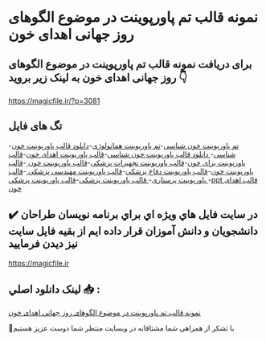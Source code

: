 # نمونه قالب تم پاورپوینت در موضوع الگوهای روز جهانی اهدای خون

## برای دریافت نمونه قالب تم پاورپوینت در موضوع الگوهای روز جهانی اهدای خون به لینک زیر بروید 👇

https://magicfile.ir/?p=3081

## تگ های فایل

-[تم پاورپوینت خون شناسی](https://magicfile.ir/product/%d9%82%d8%a7%d9%84%d8%a8-%d8%aa%d9%85-%d9%be%d8%a7%d9%88%d8%b1%d9%be%d9%88%db%8c%d9%86%d8%aa-%d8%a7%d9%84%da%af%d9%88%d9%87%d8%a7%db%8c-%d8%b1%d9%88%d8%b2-%d8%ac%d9%87%d8%a7%d9%86%db%8c-%d8%a7%d9%87%d8%af%d8%a7%db%8c-%d8%ae%d9%88%d9%86/)-[تم پاورپوینت هماتولوژی](https://magicfile.ir/product/%d9%82%d8%a7%d9%84%d8%a8-%d8%aa%d9%85-%d9%be%d8%a7%d9%88%d8%b1%d9%be%d9%88%db%8c%d9%86%d8%aa-%d8%a7%d9%84%da%af%d9%88%d9%87%d8%a7%db%8c-%d8%b1%d9%88%d8%b2-%d8%ac%d9%87%d8%a7%d9%86%db%8c-%d8%a7%d9%87%d8%af%d8%a7%db%8c-%d8%ae%d9%88%d9%86/)-[دانلود  قالب پاورپوینت خون شناسی](https://magicfile.ir/product/%d9%82%d8%a7%d9%84%d8%a8-%d8%aa%d9%85-%d9%be%d8%a7%d9%88%d8%b1%d9%be%d9%88%db%8c%d9%86%d8%aa-%d8%a7%d9%84%da%af%d9%88%d9%87%d8%a7%db%8c-%d8%b1%d9%88%d8%b2-%d8%ac%d9%87%d8%a7%d9%86%db%8c-%d8%a7%d9%87%d8%af%d8%a7%db%8c-%d8%ae%d9%88%d9%86/)-[ دانلود  قالب پاورپوینت خون شناسی](https://magicfile.ir/product/%d9%82%d8%a7%d9%84%d8%a8-%d8%aa%d9%85-%d9%be%d8%a7%d9%88%d8%b1%d9%be%d9%88%db%8c%d9%86%d8%aa-%d8%a7%d9%84%da%af%d9%88%d9%87%d8%a7%db%8c-%d8%b1%d9%88%d8%b2-%d8%ac%d9%87%d8%a7%d9%86%db%8c-%d8%a7%d9%87%d8%af%d8%a7%db%8c-%d8%ae%d9%88%d9%86/)-[قالب پاورپوینت اهدای خون](https://magicfile.ir/product/%d9%82%d8%a7%d9%84%d8%a8-%d8%aa%d9%85-%d9%be%d8%a7%d9%88%d8%b1%d9%be%d9%88%db%8c%d9%86%d8%aa-%d8%a7%d9%84%da%af%d9%88%d9%87%d8%a7%db%8c-%d8%b1%d9%88%d8%b2-%d8%ac%d9%87%d8%a7%d9%86%db%8c-%d8%a7%d9%87%d8%af%d8%a7%db%8c-%d8%ae%d9%88%d9%86/)-[قالب پاورپوینت برای خون](https://magicfile.ir/product/%d9%82%d8%a7%d9%84%d8%a8-%d8%aa%d9%85-%d9%be%d8%a7%d9%88%d8%b1%d9%be%d9%88%db%8c%d9%86%d8%aa-%d8%a7%d9%84%da%af%d9%88%d9%87%d8%a7%db%8c-%d8%b1%d9%88%d8%b2-%d8%ac%d9%87%d8%a7%d9%86%db%8c-%d8%a7%d9%87%d8%af%d8%a7%db%8c-%d8%ae%d9%88%d9%86/)-[قالب پاورپوینت تجهیزات پزشکی](https://magicfile.ir/product/%d9%82%d8%a7%d9%84%d8%a8-%d8%aa%d9%85-%d9%be%d8%a7%d9%88%d8%b1%d9%be%d9%88%db%8c%d9%86%d8%aa-%d8%a7%d9%84%da%af%d9%88%d9%87%d8%a7%db%8c-%d8%b1%d9%88%d8%b2-%d8%ac%d9%87%d8%a7%d9%86%db%8c-%d8%a7%d9%87%d8%af%d8%a7%db%8c-%d8%ae%d9%88%d9%86/)-[قالب پاورپوینت خون ](https://magicfile.ir/product/%d9%82%d8%a7%d9%84%d8%a8-%d8%aa%d9%85-%d9%be%d8%a7%d9%88%d8%b1%d9%be%d9%88%db%8c%d9%86%d8%aa-%d8%a7%d9%84%da%af%d9%88%d9%87%d8%a7%db%8c-%d8%b1%d9%88%d8%b2-%d8%ac%d9%87%d8%a7%d9%86%db%8c-%d8%a7%d9%87%d8%af%d8%a7%db%8c-%d8%ae%d9%88%d9%86/)-[قالب پاورپوینت خون](https://magicfile.ir/product/%d9%82%d8%a7%d9%84%d8%a8-%d8%aa%d9%85-%d9%be%d8%a7%d9%88%d8%b1%d9%be%d9%88%db%8c%d9%86%d8%aa-%d8%a7%d9%84%da%af%d9%88%d9%87%d8%a7%db%8c-%d8%b1%d9%88%d8%b2-%d8%ac%d9%87%d8%a7%d9%86%db%8c-%d8%a7%d9%87%d8%af%d8%a7%db%8c-%d8%ae%d9%88%d9%86/)-[قالب پاورپوینت دفاع پزشکی](https://magicfile.ir/product/%d9%82%d8%a7%d9%84%d8%a8-%d8%aa%d9%85-%d9%be%d8%a7%d9%88%d8%b1%d9%be%d9%88%db%8c%d9%86%d8%aa-%d8%a7%d9%84%da%af%d9%88%d9%87%d8%a7%db%8c-%d8%b1%d9%88%d8%b2-%d8%ac%d9%87%d8%a7%d9%86%db%8c-%d8%a7%d9%87%d8%af%d8%a7%db%8c-%d8%ae%d9%88%d9%86/)-[قالب پاورپوینت مهندسی پزشکی ](https://magicfile.ir/product/%d9%82%d8%a7%d9%84%d8%a8-%d8%aa%d9%85-%d9%be%d8%a7%d9%88%d8%b1%d9%be%d9%88%db%8c%d9%86%d8%aa-%d8%a7%d9%84%da%af%d9%88%d9%87%d8%a7%db%8c-%d8%b1%d9%88%d8%b2-%d8%ac%d9%87%d8%a7%d9%86%db%8c-%d8%a7%d9%87%d8%af%d8%a7%db%8c-%d8%ae%d9%88%d9%86/)-[قالب پاورپوینت پرستاری](https://magicfile.ir/product/%d9%82%d8%a7%d9%84%d8%a8-%d8%aa%d9%85-%d9%be%d8%a7%d9%88%d8%b1%d9%be%d9%88%db%8c%d9%86%d8%aa-%d8%a7%d9%84%da%af%d9%88%d9%87%d8%a7%db%8c-%d8%b1%d9%88%d8%b2-%d8%ac%d9%87%d8%a7%d9%86%db%8c-%d8%a7%d9%87%d8%af%d8%a7%db%8c-%d8%ae%d9%88%d9%86/)-[ قالب پاورپوینت پزشکی](https://magicfile.ir/product/%d9%82%d8%a7%d9%84%d8%a8-%d8%aa%d9%85-%d9%be%d8%a7%d9%88%d8%b1%d9%be%d9%88%db%8c%d9%86%d8%aa-%d8%a7%d9%84%da%af%d9%88%d9%87%d8%a7%db%8c-%d8%b1%d9%88%d8%b2-%d8%ac%d9%87%d8%a7%d9%86%db%8c-%d8%a7%d9%87%d8%af%d8%a7%db%8c-%d8%ae%d9%88%d9%86/)-[قالب پاورپوینت پزشکی ](https://magicfile.ir/product/%d9%82%d8%a7%d9%84%d8%a8-%d8%aa%d9%85-%d9%be%d8%a7%d9%88%d8%b1%d9%be%d9%88%db%8c%d9%86%d8%aa-%d8%a7%d9%84%da%af%d9%88%d9%87%d8%a7%db%8c-%d8%b1%d9%88%d8%b2-%d8%ac%d9%87%d8%a7%d9%86%db%8c-%d8%a7%d9%87%d8%af%d8%a7%db%8c-%d8%ae%d9%88%d9%86/)-[ppt قالب اهدای خون](https://magicfile.ir/product/%d9%82%d8%a7%d9%84%d8%a8-%d8%aa%d9%85-%d9%be%d8%a7%d9%88%d8%b1%d9%be%d9%88%db%8c%d9%86%d8%aa-%d8%a7%d9%84%da%af%d9%88%d9%87%d8%a7%db%8c-%d8%b1%d9%88%d8%b2-%d8%ac%d9%87%d8%a7%d9%86%db%8c-%d8%a7%d9%87%d8%af%d8%a7%db%8c-%d8%ae%d9%88%d9%86/)

## ✔️ در سايت فايل هاي ويژه اي براي برنامه نويسان طراحان دانشجويان و دانش آموزان قرار داده ايم از بقيه فايل سايت نيز ديدن فرماييد

https://magicfile.ir


## لينک دانلود اصلي 📥 :

[نمونه قالب تم پاورپوینت در موضوع الگوهای روز جهانی اهدای خون](https://magicfile.ir/product/%d9%82%d8%a7%d9%84%d8%a8-%d8%aa%d9%85-%d9%be%d8%a7%d9%88%d8%b1%d9%be%d9%88%db%8c%d9%86%d8%aa-%d8%a7%d9%84%da%af%d9%88%d9%87%d8%a7%db%8c-%d8%b1%d9%88%d8%b2-%d8%ac%d9%87%d8%a7%d9%86%db%8c-%d8%a7%d9%87%d8%af%d8%a7%db%8c-%d8%ae%d9%88%d9%86/) 


🙏با تشکر از همراهي شما مشتاقانه در وبسایت منتظر شما دوست عزیز هستیم

